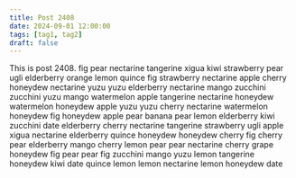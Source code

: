 ```yaml
---
title: Post 2408
date: 2024-09-01 12:00:00
tags: [tag1, tag2]
draft: false
---
```

This is post 2408.
fig
pear
nectarine
tangerine
xigua
kiwi
strawberry
pear
ugli
elderberry
orange
lemon
quince
fig
strawberry
nectarine
apple
cherry
honeydew
nectarine
yuzu
yuzu
elderberry
nectarine
mango
zucchini
zucchini
yuzu
mango
watermelon
apple
tangerine
nectarine
honeydew
watermelon
honeydew
apple
yuzu
yuzu
cherry
nectarine
watermelon
honeydew
fig
honeydew
apple
pear
banana
pear
lemon
elderberry
kiwi
zucchini
date
elderberry
cherry
nectarine
tangerine
strawberry
ugli
apple
xigua
nectarine
elderberry
quince
honeydew
honeydew
cherry
fig
cherry
pear
elderberry
mango
cherry
lemon
pear
pear
nectarine
cherry
grape
honeydew
fig
pear
pear
fig
zucchini
mango
yuzu
lemon
tangerine
honeydew
kiwi
date
quince
lemon
lemon
nectarine
lemon
honeydew
date
